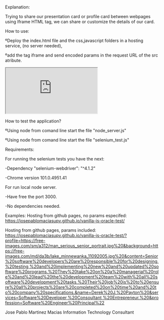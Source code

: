 Explanation:

Trying to share our presentation card or profile card between webpages using Iframe HTML tag,
we can share or customize the details of our card.

How to use:

ºDeploy the index.html file and the css,javascript folders in a hosting service, (no server needed),

ºadd the tag iframe and send encoded params in the request URL of the src atribute.


<iframe src="https://yourdomain.com/
?name=especifyYourName(Encoded)
&profession=especifyYourProfession(Encoded)
&services=especifyYourServices(Encoded)
&content=especifyYourContent(Encoded)
&profile=ProfileImageFromUrl(Encoded)
&background=BackgroundImageFromURL(Encoded)
">

  
Check this example:
  
  
<iframe 
width="400"
height="600" 
src="http://localhost:3000/
?profile=https://free-images.com/sm/a312/man_serious_senior_portrait.jpg
&background=https://free-images.com/md/da3b/lake_minnewanka_11092005.jpg
&content=Senior%20software%20developers%20are%20responsible%20for%20designing,%20testing,%20and%20implementing%20new%20and%20updated%20software%20programs.%20They%20take%20on%20a%20managerial%20role%20and%20lead%20the%20development%20team%20with%20all%20software%20development%20tasks.%20Their%20job%20is%20to%20ensure%20all%20projects%20are%20completed%20on%20time%20and%20to%20company%20specifications.&name=Derek%20J.%20Payton
&services=Software%20Developer,%20Consoultant,%20Entrepreneur.
&profession=Software%20Engineer%20Principal" id="a"></iframe>

  
How to test the application?
  
ºUsing node from comand line start the file "node_server.js"
  
ºUsing node from comand line start the file "selenium_test.js"
  


Requirements:
  
For running the selenium tests you have the next:
  
-Dependency "selenium-webdriver": "^4.1.2"
  
-Chrome version 101.0.4951.41
  

  
For run local node server.
  
-Have free the port 3000.
  
-No dependencies needed.
  

Examples:
Hosting from github pages, no params especifed:
https://josepablomaciasupv.github.io/vanilla-js-oracle-test/ 

Hosting from github pages, params included:
https://josepablomaciasupv.github.io/vanilla-js-oracle-test/?profile=https://free-images.com/sm/a312/man_serious_senior_portrait.jpg%20&background=https://free-images.com/md/da3b/lake_minnewanka_11092005.jpg%20&content=Senior%20software%20developers%20are%20responsible%20for%20designing,%20testing,%20and%20implementing%20new%20and%20updated%20software%20programs.%20They%20take%20on%20a%20managerial%20role%20and%20lead%20the%20development%20team%20with%20all%20software%20development%20tasks.%20Their%20job%20is%20to%20ensure%20all%20projects%20are%20completed%20on%20time%20and%20to%20company%20specifications.&name=Derek%20J.%20Payton%20&services=Software%20Developer,%20Consoultant,%20Entrepreneur.%20&profession=Software%20Engineer%20Principal%22







Jose Pablo Martinez Macias
Information Technology Consultant
